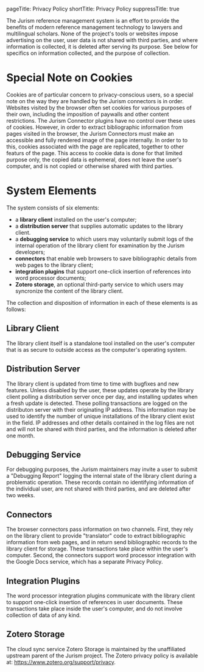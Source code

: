 pageTitle: Privacy Policy
shortTitle: Privacy Policy
suppressTitle: true

The Jurism reference management system is an effort to provide the
benefits of modern reference management technology to lawyers and
multilingual scholars. None of the project's tools or websites impose
advertising on the user, user data is not shared with third parties,
and where information is collected, it is deleted after serving its
purpose. See below for specifics on information collected, and the
purpose of collection.

# Special Note on Cookies

Cookies are of particular concern to privacy-conscious users, so a
special note on the way they are handled by the Jurism connectors is
in order. Websites visited by the browser often set cookies for
various purposes of their own, including the imposition of paywalls
and other content restrictions. The Jurism Connector plugins have no
control over these uses of cookies. However, in order to extract
bibliographic information from pages visited in the browser, the
Jurism Connectors must make an accessible and fully rendered image
of the page internally. In order to to this, cookies associated with
the page are replicated, together to other featurs of the page.
This access to cookie data is done for that limited purpose only,
the copied data is ephemeral, does not leave the user's computer,
and is not copied or otherwise shared with third parties.

# System Elements

The system consists of six elements:

* a **library client** installed on the user's computer;
* a **distribution server** that supplies automatic updates to the
  library client.
* a **debugging service** to which users may voluntarily submit logs of
  the internal operation of the library client for examination by the
  Jurism developers;
* **connectors** that enable web browsers to save bibliographic details
  from web pages to the library client;
* **integration plugins** that support one-click insertion of references
  into word processor documents;
* **Zotero storage**, an optional third-party service to which users may
  syncronize the content of the library client.

The collection and disposition of information in each of these elements
is as follows:

## Library Client

The library client itself is a standalone tool installed on the user's
computer that is as secure to outside access as the computer's operating
system.

## Distribution Server

The library client is updated from time to time with bugfixes and new
features. Unless disabled by the user, these updates operate by the
library client polling a distribution server once per day, and
installing updates when a fresh update is detected. These polling
transactions are logged on the distributon server with their
originating IP address. This information may be used to identify the
number of unique installations of the library client exist in the
field. IP addresses and other details contained in the log files are
not and will not be shared with third parties, and the information is
deleted after one month.

## Debugging Service

For debugging purposes, the Jurism maintainers may invite a user to
submit a "Debugging Report" logging the internal state of the library
client during a problematic operation. These records contain no
identifying information of the individual user, are not shared with
third parties, and are deleted after two weeks.

## Connectors

The browser connectors pass information on two channels. First, they
rely on the library client to provide "translator" code to extract
bibliographic information from web pages, and in return send
bibliographic records to the library client for storage. These
transactions take place within the user's computer. Second, the
connectors support word processor integration with the Google Docs
service, which has a separate Privacy Policy.

## Integration Plugins

The word processor integration plugins communicate with the
library client to support one-click insertion of references
in user documents. These transactions take place inside the
user's computer, and do not involve collection of data of any kind.

## Zotero Storage

The cloud sync service Zotero Storage is maintained by the
unaffiliated upstream parent of the Jurism project. The Zotero privacy
policy is available at: https://www.zotero.org/support/privacy.
